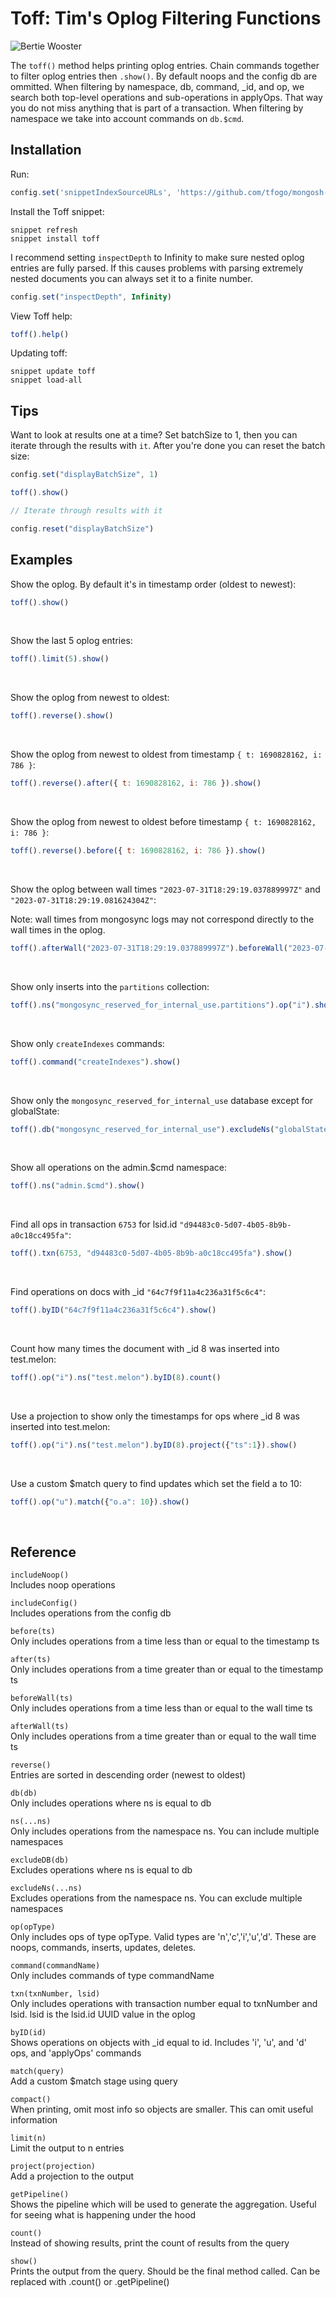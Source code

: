 # Toff: Tim's Oplog Filtering Functions

![Bertie Wooster](bertie.gif)

The `toff()` method helps printing oplog entries. Chain commands together to filter oplog entries then `.show()`. By default noops and the config db are ommitted. When filtering by namespace, db, command, _id, and op, we search both top-level operations and sub-operations in applyOps. That way you do not miss anything that is part of a transaction. When filtering by namespace we take into account commands on `db.$cmd`.

## Installation

Run:

```js
config.set('snippetIndexSourceURLs', 'https://github.com/tfogo/mongosh-snippets/raw/main/index.bson.br;' + config.get('snippetIndexSourceURLs'))
```

Install the Toff snippet:

```
snippet refresh
snippet install toff
```

I recommend setting `inspectDepth` to Infinity to make sure nested oplog entries are fully parsed. If this causes problems with parsing extremely nested documents you can always set it to a finite number. 

```js
config.set("inspectDepth", Infinity)
```

View Toff help:

```js
toff().help()
```

Updating toff:

```
snippet update toff
snippet load-all
```

## Tips

Want to look at results one at a time? Set batchSize to 1, then you can iterate through the results with `it`. After you're done you can reset the batch size:

```js
config.set("displayBatchSize", 1)

toff().show()

// Iterate through results with it

config.reset("displayBatchSize")
```

## Examples

Show the oplog. By default it's in timestamp order (oldest to newest):
```js
toff().show()
```
<br />

Show the last 5 oplog entries:
```js
toff().limit(5).show()
```
<br />

Show the oplog from newest to oldest:
```js
toff().reverse().show()
```
<br />

Show the oplog from newest to oldest from timestamp `{ t: 1690828162, i: 786 }`:
```js
toff().reverse().after({ t: 1690828162, i: 786 }).show()
```
<br />

Show the oplog from newest to oldest before timestamp `{ t: 1690828162, i: 786 }`:
```js
toff().reverse().before({ t: 1690828162, i: 786 }).show()
```
<br />

Show the oplog between wall times `"2023-07-31T18:29:19.037889997Z"` and `"2023-07-31T18:29:19.081624304Z"`:

Note: wall times from mongosync logs may not correspond directly to the wall times in the oplog.
```js
toff().afterWall("2023-07-31T18:29:19.037889997Z").beforeWall("2023-07-31T18:29:19.081624304Z").show()
```
<br />

Show only inserts into the `partitions` collection:
```js
toff().ns("mongosync_reserved_for_internal_use.partitions").op("i").show()
```
<br />

Show only `createIndexes` commands:
```js
toff().command("createIndexes").show()
```
<br />

Show only the `mongosync_reserved_for_internal_use` database except for globalState:
```js
toff().db("mongosync_reserved_for_internal_use").excludeNs("globalState").show()
```
<br />

Show all operations on the admin.$cmd namespace:
```js
toff().ns("admin.$cmd").show()
```
<br />

Find all ops in transaction `6753` for lsid.id `"d94483c0-5d07-4b05-8b9b-a0c18cc495fa"`:
```js
toff().txn(6753, "d94483c0-5d07-4b05-8b9b-a0c18cc495fa").show()
```
<br />

Find operations on docs with _id `"64c7f9f11a4c236a31f5c6c4"`:
```js
toff().byID("64c7f9f11a4c236a31f5c6c4").show()
```
<br />

Count how many times the document with _id 8 was inserted into test.melon:
```js
toff().op("i").ns("test.melon").byID(8).count()
```
<br />

Use a projection to show only the timestamps for ops where _id 8 was inserted into test.melon:
```js
toff().op("i").ns("test.melon").byID(8).project({"ts":1}).show()
```
<br />


Use a custom $match query to find updates which set the field a to 10:
```js
toff().op("u").match({"o.a": 10}).show()
```
<br />

## Reference

`includeNoop()`           
Includes noop operations
<br />
 
`includeConfig()`         
Includes operations from the config db
<br />
 
`before(ts)`              
Only includes operations from a time less than or equal to the timestamp ts
<br />
 
`after(ts)`               
Only includes operations from a time greater than or equal to the timestamp ts
<br />
 
`beforeWall(ts)`          
Only includes operations from a time less than or equal to the wall time ts
<br />
 
`afterWall(ts)`           
Only includes operations from a time greater than or equal to the wall time ts
<br />
 
`reverse()`               
Entries are sorted in descending order (newest to oldest)
<br />
 
`db(db)`                  
Only includes operations where ns is equal to db
<br />
 
`ns(...ns)`               
Only includes operations from the namespace ns. You can include multiple namespaces
<br />
 
`excludeDB(db)`           
Excludes operations where ns is equal to db
<br />
 
`excludeNs(...ns)`        
Excludes operations from the namespace ns. You can exclude multiple namespaces
<br />
 
`op(opType)`              
Only includes ops of type opType. Valid types are 'n','c','i','u','d'. These are noops, commands, inserts, updates, deletes.
<br />
 
`command(commandName)`    
Only includes commands of type commandName
<br />
 
`txn(txnNumber, lsid)`          
Only includes operations with transaction number equal to txnNumber and lsid. lsid is the lsid.id UUID value in the oplog
<br />
 
`byID(id)`                
Shows operations on objects with _id equal to id. Includes 'i', 'u', and 'd' ops, and 'applyOps' commands
<br />
 
`match(query)`            
Add a custom $match stage using query
<br />
 
`compact()`               
When printing, omit most info so objects are smaller. This can omit useful information
<br />
 
`limit(n)`                
Limit the output to n entries
<br />
 
`project(projection)`     
Add a projection to the output
<br />
 
`getPipeline()`          
Shows the pipeline which will be used to generate the aggregation. Useful for seeing what is happening under the hood
<br />
 
`count()`                 
Instead of showing results, print the count of results from the query
<br />
 
`show()`                  
Prints the output from the query. Should be the final method called. Can be replaced with .count() or .getPipeline()
<br />
 